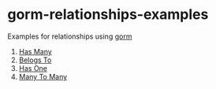 # gorm-relationships-examples

Examples for relationships using [gorm](https://github.com/go-gorm/gorm)

1. [Has Many](https://github.com/harranali/gorm-relationships-examples/tree/main/has-many)
2. [Belogs To](https://github.com/harranali/gorm-relationships-examples/tree/main/belongs-to)
3. [Has One](https://github.com/harranali/gorm-relationships-examples/tree/main/has-one)
3. [Many To Many](https://github.com/harranali/gorm-relationships-examples/tree/main/many-tomany)
